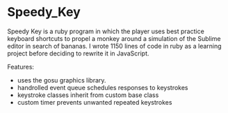 # Speedy_Key
Speedy Key is a ruby program in which the player uses best practice keyboard shortcuts to propel a monkey around a simulation of the Sublime editor in search of bananas.
I wrote 1150 lines of code in ruby as a learning project before deciding to rewrite it in JavaScript.

Features:
- uses the gosu graphics library.
- handrolled event queue schedules responses to keystrokes
- keystroke classes inherit from custom base class
- custom timer prevents unwanted repeated keystrokes
